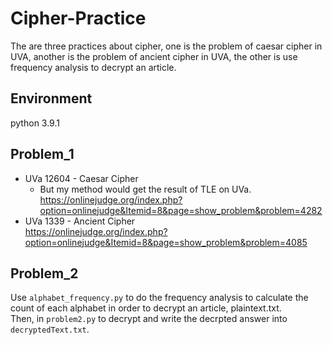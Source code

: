 # Cipher-Practice
The are three practices about cipher, one is the problem of caesar cipher in UVA, another is the problem of ancient cipher in UVA,
the other is use frequency analysis to decrypt an article.

## Environment
python 3.9.1

## Problem_1
* UVa 12604 - Caesar Cipher<br>
  * But my method would get the result of TLE on UVa.<br>
https://onlinejudge.org/index.php?option=onlinejudge&Itemid=8&page=show_problem&problem=4282
* UVa 1339 - Ancient Cipher<br>
https://onlinejudge.org/index.php?option=onlinejudge&Itemid=8&page=show_problem&problem=4085

## Problem_2
Use `alphabet_frequency.py` to do the frequency analysis to  calculate the count of each alphabet in order to decrypt an article, plaintext.txt.<br>
Then, in `problem2.py` to decrypt and write the decrpted answer into `decryptedText.txt`.<br>
